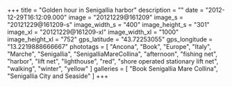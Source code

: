 +++
title = "Golden hour in Senigallia harbor"
description = ""
date = "2012-12-29T16:12:09.000"
image = "20121229@161209"
image_s = "20121229@161209-s"
image_width_s = "400"
image_height_s = "301"
image_xl = "20121229@161209-xl"
image_width_xl = "1000"
image_height_xl = "752"
gps_latitude = "43.72253055"
gps_longitude = "13.2219888666667"
phototags = [ "Ancona", "Book", "Europe", "Italy", "Marche", "Senigallia", "SenigalliaMareCollina", "afternoon", "fishing net", "harbor", "lift net", "lighthouse", "red", "shore operated stationary lift net", "walking", "winter", "yellow" ]
galleries = [ "Book Senigallia Mare Collina", "Senigallia City and Seaside" ]
+++
